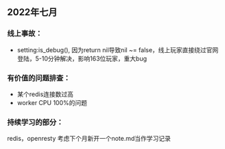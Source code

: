 ## 2022年七月

### 线上事故：

- setting:is_debug(), 因为return nil导致nil ~= false，线上玩家直接绕过官网登陆，5-10分钟解决，影响163位玩家，重大bug

### 有价值的问题排查：

- 某个redis连接数过高
- worker CPU 100%的问题

### 持续学习的部分：
redis，openresty
考虑下个月新开一个note.md当作学习记录

